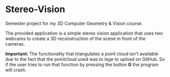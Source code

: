 # Stereo-Vision
Semester project for my 3D Computer Geometry &amp; Vision course.

The provided application is a simple stereo vision application that uses two webcams to create a 3D reconstruction of 
the scene in front of the cameras. 

<strong>
Important:
</strong>
The functionality that triangulates a point cloud isn't available due to the fact that the 
pointcloud used was to lage to upload on GitHub. So if the user tries to run that function 
by pressing the button <strong>G</strong> the program will crash.
